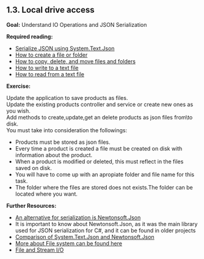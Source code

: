 ## 1.3. Local drive access 

**Goal:** Understand IO Operations and JSON Serialization 

**Required reading:**

 - [Serialize JSON using System.Text.Json](https://learn.microsoft.com/en-us/dotnet/standard/serialization/system-text-json/how-to?pivots=dotnet-7-0)
 - [How to create a file or folder](https://docs.microsoft.com/en-us/dotnet/csharp/programming-guide/file-system/how-to-create-a-file-or-folder)
 - [How to copy, delete, and move files and folders](https://docs.microsoft.com/en-us/dotnet/csharp/programming-guide/file-system/how-to-copy-delete-and-move-files-and-folders)
 - [How to write to a text file](https://docs.microsoft.com/en-us/dotnet/csharp/programming-guide/file-system/how-to-write-to-a-text-file)
 - [How to read from a text file](https://docs.microsoft.com/en-us/dotnet/csharp/programming-guide/file-system/how-to-read-from-a-text-file)

**Exercise:**

  Update the application to save products as files.  
  Update the existing products controller and service or create new ones as you wish.  
  Add methods to create,update,get an delete products as json files from\to disk.  
  You must take into consideration the followings:  
  - Products must be stored as json files.  
  - Every time a product is created a file must be created on disk with information about the product.   
  - When a product is modified or deleted, this must reflect in the files saved on disk.  
  - You will have to come up with an apropiate folder and file name for this task.  
  - The folder where the files are stored does not exists.The folder can be located where you want.  
  
 **Further Resources:**
 
 - [An alternative for serialization is Newtonsoft.Json](https://www.youtube.com/watch?v=hLYHE1kIOpo)  
 - It is important to know about Newtonsoft.Json, as it was the main library used for JSON serialization for C#, and it can be found in older projects  
 - [Comparison of System.Text.Json and Newtonsoft.Json](https://inspiration.nlogic.ca/en/a-comparison-of-newtonsoft.json-and-system.text.json)  
 - [More about File system can be found here](https://docs.microsoft.com/en-us/dotnet/csharp/programming-guide/file-system/)  
 - [File and Stream I/O](https://docs.microsoft.com/en-us/dotnet/standard/io/)  
